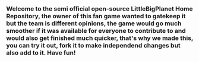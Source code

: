 ### Welcome to the semi official open-source LittleBigPlanet Home Repository, the owner of this fan game wanted to gatekeep it but the team is different opinions, the game would go much smoother if it was available for everyone to contribute to and would also get finished much quicker, that's why we made this, you can try it out, fork it to make independend changes but also add to it. Have fun!

<!--
**LittleBigPlanetHome/LittleBigPlanetHome** is a ✨ _special_ ✨ repository because its `README.md` (this file) appears on your GitHub profile.

Here are some ideas to get you started:

- 🔭 I’m currently working on ...
- 🌱 I’m currently learning ...
- 👯 I’m looking to collaborate on ...
- 🤔 I’m looking for help with ...
- 💬 Ask me about ...
- 📫 How to reach me: ...
- 😄 Pronouns: ...
- ⚡ Fun fact: ...
-->
